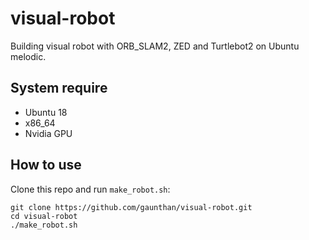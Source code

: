 # visual-robot
Building visual robot with ORB_SLAM2, ZED and Turtlebot2 on Ubuntu melodic.

## System require

- Ubuntu 18
- x86_64
- Nvidia GPU

## How to use
Clone this repo and run `make_robot.sh`:

    git clone https://github.com/gaunthan/visual-robot.git
    cd visual-robot
    ./make_robot.sh

